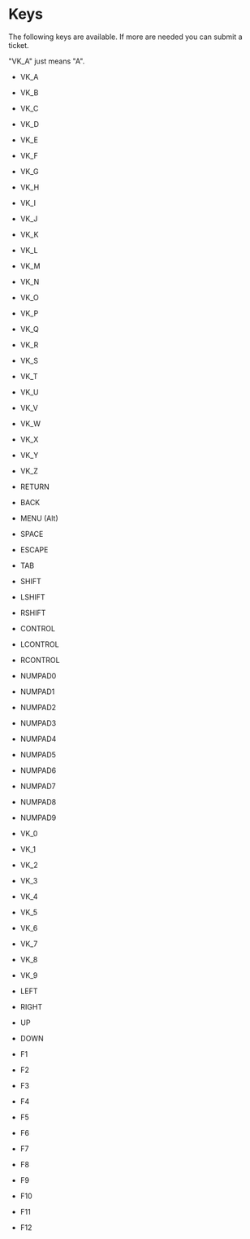 Keys
========
The following keys are available. If more are needed you can submit a ticket.

"VK_A" just means "A".


 * VK_A
 * VK_B
 * VK_C
 * VK_D
 * VK_E
 * VK_F
 * VK_G
 * VK_H
 * VK_I
 * VK_J
 * VK_K
 * VK_L
 * VK_M
 * VK_N
 * VK_O
 * VK_P
 * VK_Q
 * VK_R
 * VK_S
 * VK_T
 * VK_U
 * VK_V
 * VK_W
 * VK_X
 * VK_Y
 * VK_Z


 * RETURN
 * BACK
 * MENU (Alt)
 * SPACE
 * ESCAPE
 * TAB
 * SHIFT
 * LSHIFT
 * RSHIFT
 * CONTROL
 * LCONTROL
 * RCONTROL


 * NUMPAD0
 * NUMPAD1
 * NUMPAD2
 * NUMPAD3
 * NUMPAD4
 * NUMPAD5
 * NUMPAD6
 * NUMPAD7
 * NUMPAD8
 * NUMPAD9


 * VK_0
 * VK_1
 * VK_2
 * VK_3
 * VK_4
 * VK_5
 * VK_6
 * VK_7
 * VK_8
 * VK_9


 * LEFT
 * RIGHT
 * UP
 * DOWN


 * F1
 * F2
 * F3
 * F4
 * F5
 * F6
 * F7
 * F8
 * F9
 * F10
 * F11
 * F12
